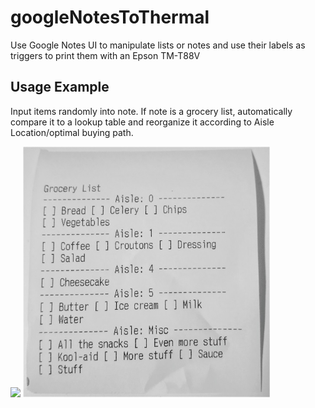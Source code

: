 # googleNotesToThermal
Use Google Notes UI to manipulate lists or notes and use their labels as triggers to print them with an Epson TM-T88V

## Usage Example
Input items randomly into note. If note is a grocery list, automatically compare it to a lookup table and reorganize it according to Aisle Location/optimal buying path.

<img src="https://github.com/ijjy303/googleNotesToThermal/blob/05b5e4a04046a0ddb00a1cbb3ef4b2e156e23677/final.gif" width="604"> <img src="https://github.com/ijjy303/googleNotesToThermal/blob/d57bb5f5bc4611e8207c003b9be03ea818287f6a/optimal-route.jpg" width="395">
